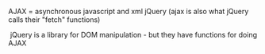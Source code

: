
AJAX = asynchronous javascript and xml
jQuery (ajax is also what jQuery calls their "fetch" functions)

 jQuery is a library for DOM manipulation - but they have functions for doing AJAX